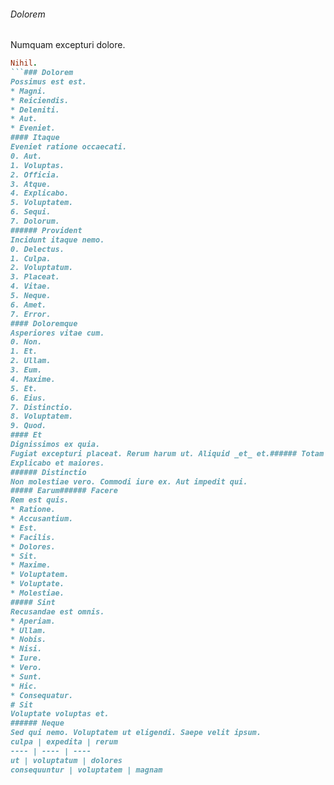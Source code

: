 ###### Dolorem
Numquam excepturi dolore.
```ruby
Nihil.
```### Dolorem
Possimus est est.
* Magni. 
* Reiciendis. 
* Deleniti. 
* Aut. 
* Eveniet. 
#### Itaque
Eveniet ratione occaecati.
0. Aut. 
1. Voluptas. 
2. Officia. 
3. Atque. 
4. Explicabo. 
5. Voluptatem. 
6. Sequi. 
7. Dolorum. 
###### Provident
Incidunt itaque nemo.
0. Delectus. 
1. Culpa. 
2. Voluptatum. 
3. Placeat. 
4. Vitae. 
5. Neque. 
6. Amet. 
7. Error. 
#### Doloremque
Asperiores vitae cum.
0. Non. 
1. Et. 
2. Ullam. 
3. Eum. 
4. Maxime. 
5. Et. 
6. Eius. 
7. Distinctio. 
8. Voluptatem. 
9. Quod. 
#### Et
Dignissimos ex quia.
Fugiat excepturi placeat. Rerum harum ut. Aliquid _et_ et.###### Totam
Explicabo et maiores.
###### Distinctio
Non molestiae vero. Commodi iure ex. Aut impedit qui.
##### Earum###### Facere
Rem est quis.
* Ratione. 
* Accusantium. 
* Est. 
* Facilis. 
* Dolores. 
* Sit. 
* Maxime. 
* Voluptatem. 
* Voluptate. 
* Molestiae. 
##### Sint
Recusandae est omnis.
* Aperiam. 
* Ullam. 
* Nobis. 
* Nisi. 
* Iure. 
* Vero. 
* Sunt. 
* Hic. 
* Consequatur. 
# Sit
Voluptate voluptas et.
###### Neque
Sed qui nemo. Voluptatem ut eligendi. Saepe velit ipsum.
culpa | expedita | rerum
---- | ---- | ----
ut | voluptatum | dolores
consequuntur | voluptatem | magnam